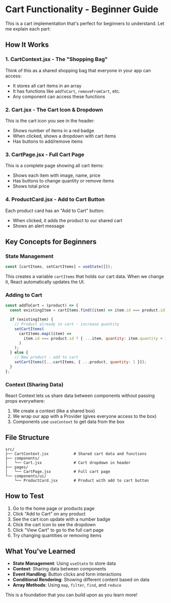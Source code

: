 # Cart Functionality - Beginner Guide

This is a cart implementation that's perfect for beginners to understand. Let me explain each part:

## How It Works

### 1. **CartContext.jsx** - The "Shopping Bag"

Think of this as a shared shopping bag that everyone in your app can access:

- It stores all cart items in an array
- It has functions like `addToCart`, `removeFromCart`, etc.
- Any component can access these functions

### 2. **Cart.jsx** - The Cart Icon & Dropdown

This is the cart icon you see in the header:

- Shows number of items in a red badge
- When clicked, shows a dropdown with cart items
- Has buttons to add/remove items

### 3. **CartPage.jsx** - Full Cart Page

This is a complete page showing all cart items:

- Shows each item with image, name, price
- Has buttons to change quantity or remove items
- Shows total price

### 4. **ProductCard.jsx** - Add to Cart Button

Each product card has an "Add to Cart" button:

- When clicked, it adds the product to our shared cart
- Shows an alert message

## Key Concepts for Beginners

### State Management

```javascript
const [cartItems, setCartItems] = useState([]);
```

This creates a variable `cartItems` that holds our cart data. When we change it, React automatically updates the UI.

### Adding to Cart

```javascript
const addToCart = (product) => {
  const existingItem = cartItems.find((item) => item.id === product.id);

  if (existingItem) {
    // Product already in cart - increase quantity
    setCartItems(
      cartItems.map((item) =>
        item.id === product.id ? { ...item, quantity: item.quantity + 1 } : item
      )
    );
  } else {
    // New product - add to cart
    setCartItems([...cartItems, { ...product, quantity: 1 }]);
  }
};
```

### Context (Sharing Data)

React Context lets us share data between components without passing props everywhere:

1. We create a context (like a shared box)
2. We wrap our app with a Provider (gives everyone access to the box)
3. Components use `useContext` to get data from the box

## File Structure

```
src/
├── CartContext.jsx           # Shared cart data and functions
├── components/
│   └── Cart.jsx              # Cart dropdown in header
├── pages/
│   └── CartPage.jsx          # Full cart page
└── components/ui/
    └── ProductCard.jsx       # Product with add to cart button
```

## How to Test

1. Go to the home page or products page
2. Click "Add to Cart" on any product
3. See the cart icon update with a number badge
4. Click the cart icon to see the dropdown
5. Click "View Cart" to go to the full cart page
6. Try changing quantities or removing items

## What You've Learned

- **State Management**: Using `useState` to store data
- **Context**: Sharing data between components
- **Event Handling**: Button clicks and form interactions
- **Conditional Rendering**: Showing different content based on data
- **Array Methods**: Using `map`, `filter`, `find`, and `reduce`

This is a foundation that you can build upon as you learn more!
